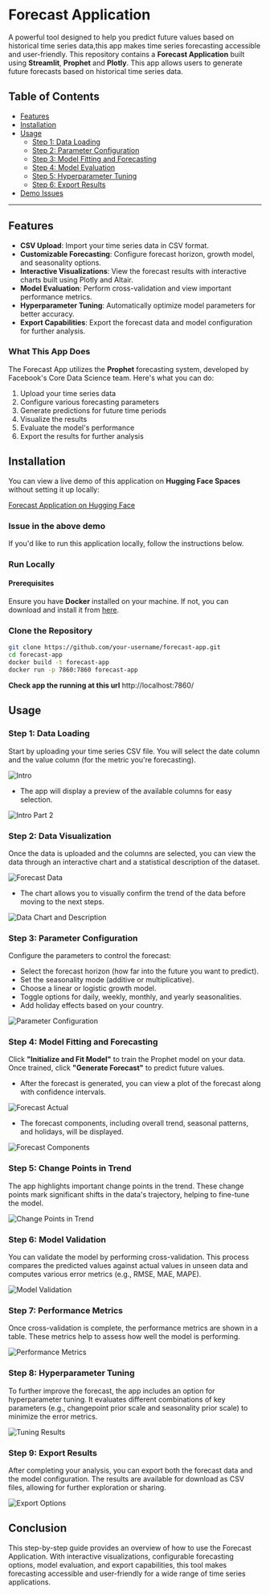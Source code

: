 # Forecast Application 
A powerful tool designed to help you predict future values based on historical time series data,this app makes time series forecasting accessible and user-friendly.
This repository contains a **Forecast Application** built using **Streamlit**, **Prophet** and  **Plotly**. This app allows users to generate future forecasts based on historical time series data.

## Table of Contents
- [Features](#features)
- [Installation](##installation)
- [Usage](#usage)
  - [Step 1: Data Loading](#step-1-data-loading)
  - [Step 2: Parameter Configuration](#step-2-parameter-configuration)
  - [Step 3: Model Fitting and Forecasting](#step-3-model-fitting-and-forecasting)
  - [Step 4: Model Evaluation](#step-4-model-evaluation)
  - [Step 5: Hyperparameter Tuning](#step-5-hyperparameter-tuning)
  - [Step 6: Export Results](#step-6-export-results)
- [Demo Issues](#Demo-issues)

---

## Features

- **CSV Upload**: Import your time series data in CSV format.
- **Customizable Forecasting**: Configure forecast horizon, growth model, and seasonality options.
- **Interactive Visualizations**: View the forecast results with interactive charts built using Plotly and Altair.
- **Model Evaluation**: Perform cross-validation and view important performance metrics.
- **Hyperparameter Tuning**: Automatically optimize model parameters for better accuracy.
- **Export Capabilities**: Export the forecast data and model configuration for further analysis.

### What This App Does

The Forecast App utilizes the **Prophet** forecasting system, developed by Facebook's Core Data Science team. Here's what you can do:

1. Upload your time series data
2. Configure various forecasting parameters
3. Generate predictions for future time periods
4. Visualize the results
5. Evaluate the model's performance
6. Export the results for further analysis


## Installation

You can view a live demo of this application on **Hugging Face Spaces** without setting it up locally:

[Forecast Application on Hugging Face](https://huggingface.co/spaces/Mohit-1963/Forecast_application)

### Issue in the above demo 


If you'd like to run this application locally, follow the instructions below.

### Run Locally

#### Prerequisites

Ensure you have **Docker** installed on your machine. If not, you can download and install it from [here](https://www.docker.com/get-started).

### Clone the Repository

```bash
git clone https://github.com/your-username/forecast-app.git
cd forecast-app
docker build -t forecast-app
docker run -p 7860:7860 forecast-app
```
**Check app the running at this url** http://localhost:7860/

## Usage

### Step 1: Data Loading

Start by uploading your time series CSV file. You will select the date column and the value column (for the metric you're forecasting). 

![Intro](./artifacts/intro.png)

- The app will display a preview of the available columns for easy selection.

![Intro Part 2](./artifacts/intro%202.png)

### Step 2: Data Visualization

Once the data is uploaded and the columns are selected, you can view the data through an interactive chart and a statistical description of the dataset.

![Forecast Data](./artifacts/forecast%201.png)

- The chart allows you to visually confirm the trend of the data before moving to the next steps.

![Data Chart and Description](./artifacts/forecast%20data.png)

### Step 3: Parameter Configuration

Configure the parameters to control the forecast:
- Select the forecast horizon (how far into the future you want to predict).
- Set the seasonality mode (additive or multiplicative).
- Choose a linear or logistic growth model.
- Toggle options for daily, weekly, monthly, and yearly seasonalities.
- Add holiday effects based on your country.

![Parameter Configuration](./artifacts/parameter%20configuration.png)

### Step 4: Model Fitting and Forecasting

Click **"Initialize and Fit Model"** to train the Prophet model on your data. Once trained, click **"Generate Forecast"** to predict future values.

- After the forecast is generated, you can view a plot of the forecast along with confidence intervals.

![Forecast Actual](./artifacts/forecast%20actual.png)

- The forecast components, including overall trend, seasonal patterns, and holidays, will be displayed.

![Forecast Components](./artifacts/forecast%20components.png)

### Step 5: Change Points in Trend

The app highlights important change points in the trend. These change points mark significant shifts in the data's trajectory, helping to fine-tune the model.

![Change Points in Trend](./artifacts/changepoints%20in%20trend.png)

### Step 6: Model Validation

You can validate the model by performing cross-validation. This process compares the predicted values against actual values in unseen data and computes various error metrics (e.g., RMSE, MAE, MAPE).

![Model Validation](./artifacts/model%20validation.png)

### Step 7: Performance Metrics

Once cross-validation is complete, the performance metrics are shown in a table. These metrics help to assess how well the model is performing.

![Performance Metrics](./artifacts/performance%20metrics.png)

### Step 8: Hyperparameter Tuning

To further improve the forecast, the app includes an option for hyperparameter tuning. It evaluates different combinations of key parameters (e.g., changepoint prior scale and seasonality prior scale) to minimize the error metrics.

![Tuning Results](./artifacts/tunning%20result.png)

### Step 9: Export Results

After completing your analysis, you can export both the forecast data and the model configuration. The results are available for download as CSV files, allowing for further exploration or sharing.

![Export Options](./artifacts/exports.png)

## Conclusion

This step-by-step guide provides an overview of how to use the Forecast Application. With interactive visualizations, configurable forecasting options, model evaluation, and export capabilities, this tool makes forecasting accessible and user-friendly for a wide range of time series applications.
